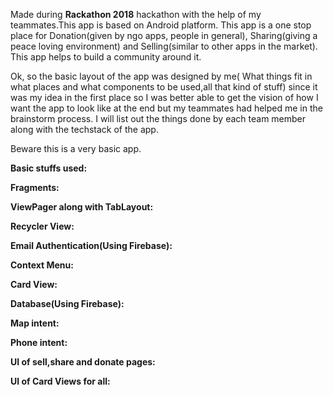 Made during **Rackathon 2018** hackathon with the help of my teammates.This app is based on Android platform. This app is a one stop place for 
Donation(given by ngo apps, people in general), Sharing(giving a peace loving environment) and Selling(similar to other apps in the market). This app helps to build a community around it.

Ok, so the basic layout of the app was designed by me( What things fit in what places and what components to be used,all that kind of stuff) since it was my idea in the first place so I was better able to get the vision of how I want the app to look like at the end but my teammates had helped me in the brainstorm process. I will list out the things done by each team member along with the techstack of the app. 

Beware this is a very basic app.


**Basic stuffs used:**
 
 
**Fragments:** 

**ViewPager along with TabLayout:**

**Recycler View:** 

**Email Authentication(Using Firebase):** 

**Context Menu:** 

**Card View:** 

**Database(Using Firebase):** 

**Map intent:** 

**Phone intent:** 

**UI of sell,share and donate pages:** 

**UI of Card Views for all:** 






